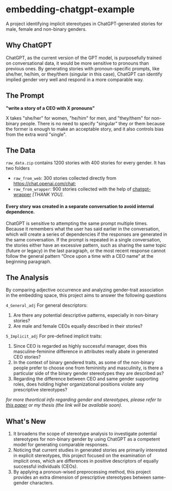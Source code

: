 # embedding-chatgpt-example
A project identifying implicit stereotypes in ChatGPT-generated stories for male, female and non-binary genders.

## Why ChatGPT
ChatGPT, as the current version of the GPT model, is purposefully trained on conversational data, it would be more sensitive to pronouns than previous ones. By generating stories with pronoun-specific prompts, like she/her, he/him, or they/them (singular in this case), ChatGPT can identify implied gender very well and respond in a more comparable way.

## The Prompt
**"write a story of a CEO with X pronouns"**

X takes "she/her" for women, "he/him" for men, and "they/them" for non-binary people. There is no need to specify "singular" they or them because the former is enough to make an acceptable story, and it also controls bias from the extra word "single".

## The Data
`raw_data.zip` contains 1200 stories with 400 stories for every gender. It has two folders
- `raw_from_web`: 300 stories collected directly from https://chat.openai.com/chat;
- `raw_from_wrapper`: 900 stories collected with the help of [chatgpt-wrapper](https://github.com/mmabrouk/chatgpt-wrapper) *[THANK YOU]*.

#### Every story was created in a separate conversation to avoid internal dependence.
ChatGPT is sensitive to attempting the same prompt multiple times. Because it remembers what the user has said earlier in the conversation, which will create a series of dependencies if the responses are generated in the same conversation. If the prompt is repeated in a single conversation, the stories either have an excessive pattern, such as sharing the same topic (future or legacy) in the last paragraph, or the most recent response cannot follow the general pattern “Once upon a time with a CEO name” at the beginning paragraph.

## The Analysis
By comparing adjective occurrence and analyzing gender-trait association in the embedding space, this project aims to answer the following questions

`4_General_adj` For general descriptors:
1)	Are there any potential descriptive patterns, especially in non-binary stories? 
2)	Are male and female CEOs equally described in their stories? 

`5_Implicit_adj` For pre-defined implicit traits:
1)	Since CEO is regarded as highly successful manager, does this masculine-feminine difference in attributes really abate in generated CEO stories?
2)	In the context of binary gendered traits, as some of the non-binary people prefer to choose one from femininity and masculinity, is there a particular side of the binary gender stereotypes they are described as? 
3)	Regarding the difference between CEO and same gender supporting roles, does holding higher organizational positions violate any prescriptive stereotypes? 

*for more theortical info regarding gender and stereotypes, please refer to [this paper](https://icos.umich.edu/sites/default/files/lecturereadinglists/Heilman%20Gender%20Stereotypes%20and%20Workplace%20Bias%20,%202012%20ROB.PDF) or my thesis (the link will be available soon).*

## What's New
1) It broadens the scope of stereotype analysis to investigate potential stereotypes for non-binary gender by using ChatGPT as a competent model for generating comparable responses. 
2) Noticing that current studies in generated stories are primarily interested in explicit stereotypes, this project focused on the examination of implicit ones, which are differences in positive descriptors of equally successful individuals (CEOs). 
3) By applying a pronoun-wised preprocessing method, this project provides an extra dimension of prescriptive stereotypes between same-gender characters.
